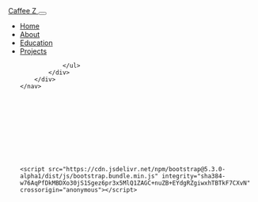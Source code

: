 <!DOCTYPE html>
<html lang="en">
<head>
    <meta charset="UTF-8">
    <meta http-equiv="X-UA-Compatible" content="IE=edge">
    <meta name="viewport" content="width=device-width, initial-scale=1.0">
    <link href="https://cdn.jsdelivr.net/npm/bootstrap@5.3.0-alpha1/dist/css/bootstrap.min.css" rel="stylesheet" integrity="sha384-GLhlTQ8iRABdZLl6O3oVMWSktQOp6b7In1Zl3/Jr59b6EGGoI1aFkw7cmDA6j6gD" crossorigin="anonymous">
    <link rel="stylesheet" href="/style.css">
    <title>Caffee Z</title>
</head>
<body>
    <nav data-aos="zoom-out" class="navbar navbar-light navbar-expand-lg fixed-top" id="mainNav">
        <div class="container"><a class="navbar-brand" href="#page-top">
            Caffee Z
        </a><button data-bs-toggle="collapse"
                data-bs-target="#navbarResponsive" class="navbar-toggler navbar-toggler-right" type="button"
                aria-controls="navbarResponsive" aria-expanded="false" aria-label="Toggle navigation"><i
                    class="fa fa-align-justify"></i></button>
            <div class="collapse navbar-collapse" id="navbarResponsive">
                <ul class="navbar-nav ms-auto">
                    <li class="nav-item"><a class="nav-link" href="#page-top">Home</a></li>
                    <li class="nav-item"><a class="nav-link" href="#about">About</a></li>
                    <li class="nav-item"><a class="nav-link" href="#education">Education</a></li>
                    <li class="nav-item"><a class="nav-link" href="#projects">Projects</a></li>

                </ul>
            </div>
        </div>
    </nav>











    <script src="https://cdn.jsdelivr.net/npm/bootstrap@5.3.0-alpha1/dist/js/bootstrap.bundle.min.js" integrity="sha384-w76AqPfDkMBDXo30jS1Sgez6pr3x5MlQ1ZAGC+nuZB+EYdgRZgiwxhTBTkF7CXvN" crossorigin="anonymous"></script>
</body>
</html>